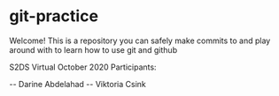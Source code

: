 # git-practice

Welcome! This is a repository you can safely make commits to and play around with to learn how to use git and github

S2DS Virtual October 2020 Participants:

-- Darine Abdelahad
-- Viktoria Csink

